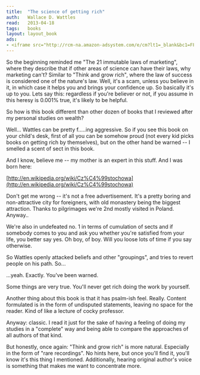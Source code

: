 ```yaml
---
title:	"The science of getting rich"
auth:	Wallace D. Wattles
read:	2013-04-18
tags:	books
layout: layout_book
ads:
- <iframe src="http://rcm-na.amazon-adsystem.com/e/cm?lt1=_blank&bc1=FFFFFF&IS2=1&npa=1&bg1=FFFFFF&fc1=000000&lc1=FF0000&t=wojcadamkoszh-20&o=1&p=8&l=as4&m=amazon&f=ifr&ref=ss_til&asins=1612933211" style="width:120px;height:240px;" scrolling="no" marginwidth="0" marginheight="0" frameborder="0"></iframe>
---
```

So the beginning reminded me "The 21 immutable laws of marketing", where
they describe that if other areas of science can have their laws, why
marketing can't? Similar to "Think and grow rich", where the law of success
is considered one of the nature's law. Well, it's a scam, unless you believe
in it, in which case it helps you and brings your confidence up. So
basically it's up to you. Lets say this: regardless if you're believer or
not, if you assume in this heresy is 0.001% true, it's likely to be helpful.

So how is this book different than other dozen of books that I reviewed
after my personal studies on wealth?

Well...
Wattles can be pretty f.....ing aggressive. So if you see this book on your
child's desk, first of all you can be somehow proud (not every kid picks
books on getting rich by themselves), but on the other hand be warned -- I
smelled a scent of sect in this book.

And I know, believe me -- my mother is an expert in this stuff. And I was
born here:

[http://en.wikipedia.org/wiki/Cz%C4%99stochowa](http://en.wikipedia.org/wiki/Cz%C4%99stochowa)

Don't get me wrong -- it's not a free advertisement. It's a pretty boring
and non-attractive city for foreigners, with old monastery being the biggest
attraction. Thanks to pilgrimages we're 2nd mostly visited in Poland.
Anyway..

We're also in undefeated no. 1 in terms of cumulation of sects and if
somebody comes to you and ask you whether you're satisfied from your life,
you better say yes. Oh boy, of boy. Will you loose lots of time if you say
otherwise.

So Wattles openly attacked beliefs and other "groupings", and tries to
revert people on his path. So...

...yeah. Exactly. You've been warned.

Some things are very true. You'll never get rich doing the work by yourself.

Another thing about this book is that it has psalm-ish feel. Really. Content
formulated is in the form of undisputed statements, leaving no space for the
reader. Kind of like a lecture of cocky professor.

Anyway: classic. I read it just for the sake of having a feeling of doing my
studies in a "complete" way and being able to compare the approaches of all
authors of that kind.

But honestly, once again: "Think and grow rich" is more natural. Especially
in the form of "rare recordings". No hints here, but once you'll find it,
you'll know it's this thing I mentioned. Additionally, hearing original
author's voice is something that makes me want to concentrate more.
